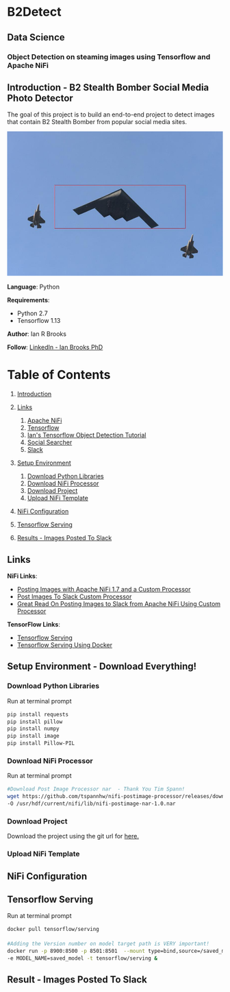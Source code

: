 # B2Detect
## Data Science
### Object Detection on steaming images using Tensorflow and Apache NiFi

## Introduction - B2 Stealth Bomber Social Media Photo Detector <a name="introduction"></a>
The goal of this project is to build an end-to-end project to detect images that contain B2 Stealth Bomber from popular social media sites. 

![result2](https://github.com/BrooksIan/B2Detect/blob/master/images/project/result2.jpg)


**Language**: Python

**Requirements**: 
- Python 2.7
- Tensorflow 1.13

**Author**: Ian R Brooks

**Follow**: [LinkedIn - Ian Brooks PhD](https://www.linkedin.com/in/ianrbrooksphd/)

# Table of Contents
1. [Introduction](#introduction)
2. [Links](#links)
    1. [Apache NiFi](#linksnifi)
    2. [Tensorflow](#linksTF)
    3. [Ian's Tensorflow Object Detection Tutorial](https://github.com/BrooksIan/LogoTL)
    4. [Social Searcher](https://www.social-searcher.com/)
    5. [Slack](https://slack.com/)

3. [Setup Environment](#Setup)
	1. [Download Python Libraries](#Setup1)
	2. [Download NiFi Processor](#Setup2)
	3. [Download Project](#Setup3)
	4. [Upload NiFi Template](#Setup4)

4. [NiFi Configuration](#NifiConfig)
5. [Tensorflow Serving](#TFServe)
6. [Results - Images Posted To Slack](#Result)

## Links <a name="links"></a>
**NiFi Links**: <a name="linksNifi"></a>
- [Posting Images with Apache NiFi 1.7 and a Custom Processor](https://community.hortonworks.com/articles/223916/posting-images-with-apache-nifi-17-and-a-custom-pr.html "link1")
- [Post Images To Slack Custom Processor](https://github.com/tspannhw/nifi-postimage-processor "link2")
- [Great Read On Posting Images to Slack from Apache NiFi Using Custom Processor](https://www.datainmotion.dev/2019/03/posting-images-to-slack-from-apache.html "link3")

**TensorFlow Links**: <a name="linksTF"></a>
- [Tensorflow Serving](https://www.tensorflow.org/tfx/guide/serving "link9")
- [Tensorflow Serving Using Docker](https://www.tensorflow.org/tfx/serving/docker "link10")


## Setup Environment - Download Everything! <a name="Setup"></a>

### Download Python Libraries  <a name="Setup1"></a>

Run at terminal prompt

```bash
pip install requests
pip install pillow
pip install numpy
pip install image
pip install Pillow-PIL
```

### Download NiFi Processor <a name="Setup2"></a>

Run at terminal prompt

```bash
#Download Post Image Processor nar  - Thank You Tim Spann! 
wget https://github.com/tspannhw/nifi-postimage-processor/releases/download/1.0/nifi-postimage-nar-1.0.nar \
-O /usr/hdf/current/nifi/lib/nifi-postimage-nar-1.0.nar
```

### Download Project <a name="Setup3"></a>
Download the project using the git url for [here.](https://github.com/BrooksIan/B2Detect.git) 


### Upload NiFi Template <a name="Setup4"></a>

## NiFi Configuration <a name="NifiConfig"></a>


## Tensorflow Serving <a name="TFServe"></a>

Run at terminal prompt


```bash
docker pull tensorflow/serving

#Adding the Version number on model target path is VERY important! 
docker run -p 8900:8500 -p 8501:8501  --mount type=bind,source=/saved_model,target=/models/saved_model/1 \
-e MODEL_NAME=saved_model -t tensorflow/serving &

```

## Result - Images Posted To Slack <a name="Result"></a>
